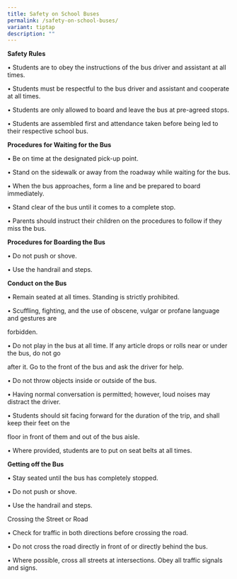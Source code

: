 ```yaml
---
title: Safety on School Buses
permalink: /safety-on-school-buses/
variant: tiptap
description: ""
---
```

<p><strong>Safety Rules</strong>
</p>
<p>• Students are to obey the instructions of the bus driver and assistant
at all times.</p>
<p>• Students must be respectful to the bus driver and assistant and cooperate
at all times.</p>
<p>• Students are only allowed to board and leave the bus at pre-agreed stops.</p>
<p>• Students are assembled first and attendance taken before being led to
their respective school bus.</p>
<p><strong>Procedures for Waiting for the Bus</strong>
</p>
<p>• Be on time at the designated pick-up point.</p>
<p>• Stand on the sidewalk or away from the roadway while waiting for the
bus.</p>
<p>• When the bus approaches, form a line and be prepared to board immediately.</p>
<p>• Stand clear of the bus until it comes to a complete stop.</p>
<p>• Parents should instruct their children on the procedures to follow if
they miss the bus.</p>
<p><strong>Procedures for Boarding the Bus</strong>
</p>
<p>• Do not push or shove.</p>
<p>• Use the handrail and steps.</p>
<p><strong>Conduct on the Bus</strong>
</p>
<p>• Remain seated at all times. Standing is strictly prohibited.</p>
<p>• Scuffling, fighting, and the use of obscene, vulgar or profane language
and gestures are</p>
<p>forbidden.</p>
<p>• Do not play in the bus at all time. If any article drops or rolls near
or under the bus, do not go</p>
<p>after it. Go to the front of the bus and ask the driver for help.</p>
<p>• Do not throw objects inside or outside of the bus.</p>
<p>• Having normal conversation is permitted; however, loud noises may distract
the driver.</p>
<p>• Students should sit facing forward for the duration of the trip, and
shall keep their feet on the</p>
<p>floor in front of them and out of the bus aisle.</p>
<p>• Where provided, students are to put on seat belts at all times.</p>
<p><strong>Getting off the Bus</strong>
</p>
<p>• Stay seated until the bus has completely stopped.</p>
<p>• Do not push or shove.</p>
<p>• Use the handrail and steps.</p>
<p>Crossing the Street or Road</p>
<p>• Check for traffic in both directions before crossing the road.</p>
<p>• Do not cross the road directly in front of or directly behind the bus.</p>
<p>• Where possible, cross all streets at intersections. Obey all traffic
signals and signs.</p>